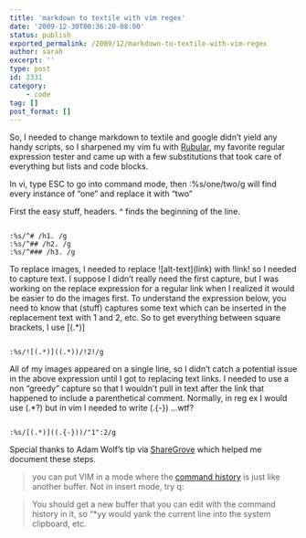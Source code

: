 ```yaml
---
title: 'markdown to textile with vim regex'
date: '2009-12-30T00:36:20-08:00'
status: publish
exported_permalink: /2009/12/markdown-to-textile-with-vim-regex
author: sarah
excerpt: ''
type: post
id: 2331
category:
    - code
tag: []
post_format: []
---
```

So, I needed to change markdown to textile and google didn’t yield any handy scripts, so I sharpened my vim fu with [Rubular](http://www.rubular.com/), my favorite regular expression tester and came up with a few substitutions that took care of everything but lists and code blocks.

In vi, type ESC to go into command mode, then :%s/one/two/g will find every instance of “one” and replace it with “two”

First the easy stuff, headers. ^ finds the beginning of the line.

```

:%s/^# /h1. /g
:%s/^## /h2. /g
:%s/^### /h3. /g
```

To replace images, I needed to replace !\[alt-text\](link) with !link! so I needed to capture text. I suppose I didn’t really need the first capture, but I was working on the replace expression for a regular link when I realized it would be easier to do the images first. To understand the expression below, you need to know that (stuff) captures some text which can be inserted in the replacement text with 1 and 2, etc. So to get everything between square brackets, I use \[(.\*)\]

```

:%s/![(.*)]((.*))/!2!/g
```

All of my images appeared on a single line, so I didn’t catch a potential issue in the above expression until I got to replacing text links. I needed to use a non “greedy” capture so that I wouldn’t pull in text after the link that happened to include a parenthetical comment. Normally, in reg ex I would use (.\*?) but in vim I needed to write (.{-}) …wtf?

```

:%s/[(.*)]((.{-}))/"1":2/g
```

Special thanks to Adam Wolf’s tip via [ShareGrove](http://www.sharegrove.com) which helped me document these steps.

> you can put VIM in a mode where the [command history](http://vimdoc.sourceforge.net/htmldoc/cmdline.html#Command-line) is just like another buffer. Not in insert mode, try q:

> You should get a new buffer that you can edit with the command history in it, so “\*yy would yank the current line into the system clipboard, etc.